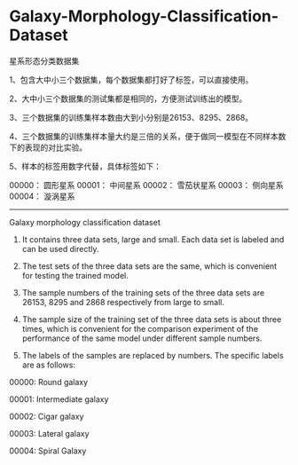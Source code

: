 # Galaxy-Morphology-Classification-Dataset
星系形态分类数据集

1、包含大中小三个数据集，每个数据集都打好了标签，可以直接使用。

2、大中小三个数据集的测试集都是相同的，方便测试训练出的模型。

3、三个数据集的训练集样本数由大到小分别是26153、8295、2868。

4、三个数据集的训练集样本量大约是三倍的关系，便于做同一模型在不同样本数下的表现的对比实验。

5、样本的标签用数字代替，具体标签如下：

00000： 圆形星系
00001： 中间星系 
00002： 雪茄状星系 
00003： 侧向星系 
00004： 漩涡星系 









--------------------------------------------------------------------------------------






Galaxy morphology classification dataset



1. It contains three data sets, large and small. Each data set is labeled and can be used directly.



2. The test sets of the three data sets are the same, which is convenient for testing the trained model.



3. The sample numbers of the training sets of the three data sets are 26153, 8295 and 2868 respectively from large to small.



4. The sample size of the training set of the three data sets is about three times, which is convenient for the comparison experiment of the performance of the same model under different sample numbers.



5. The labels of the samples are replaced by numbers. The specific labels are as follows:



00000: Round galaxy

00001: Intermediate galaxy

00002: Cigar galaxy

00003: Lateral galaxy

00004: Spiral Galaxy
